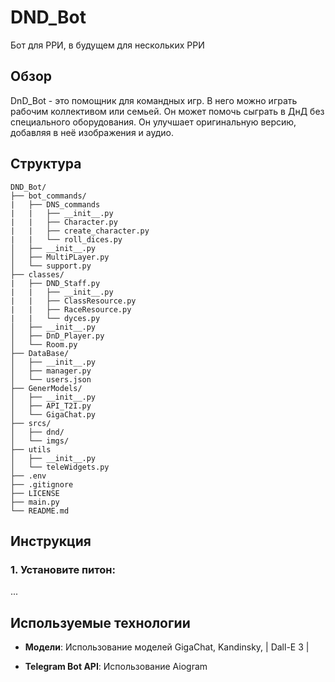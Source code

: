 # DND_Bot

Бот для РРИ, в будущем для нескольких РРИ

## Обзор

DnD_Bot - это помощник для командных игр. В него можно играть рабочим коллективом или семьей. Он может помочь сыграть в ДнД без специального оборудования. Он улучшает оригинальную версию, добавляя в неё изображения и аудио.

## Структура

```structure
DND_Bot/
├── bot_commands/
|   ├── DNS_commands
|   |   ├── __init__.py
|   |   ├── Character.py
|   |   ├── create_character.py
|   |   └── roll_dices.py
│   ├── __init__.py
│   ├── MultiPLayer.py
│   └── support.py
├── classes/
|   ├── DND_Staff.py
|   |   ├── __init__.py
|   |   ├── ClassResource.py
|   |   ├── RaceResource.py
|   |   └── dyces.py
│   ├── __init__.py
│   ├── DnD_Player.py
│   └── Room.py
├── DataBase/
│   ├── __init__.py
│   ├── manager.py
│   └── users.json
├── GenerModels/
│   ├── __init__.py
│   ├── API_T2I.py
│   └── GigaChat.py
├── srcs/
│   ├── dnd/
│   └── imgs/
├── utils
│   ├── __init__.py
│   └── teleWidgets.py
├── .env
├── .gitignore
├── LICENSE
├── main.py
└── README.md
```

## Инструкция

### 1. Установите питон:
...

## Используемые технологии

- **Модели**: Использование моделей GigaChat, Kandinsky, | Dall-E 3 |

- **Telegram Bot API**: Использование Aiogram
